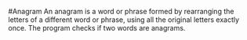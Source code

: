 #Anagram
An anagram is a word or phrase formed by rearranging the letters of a different word or phrase, using all the original letters exactly once. The program checks if two words are anagrams.
